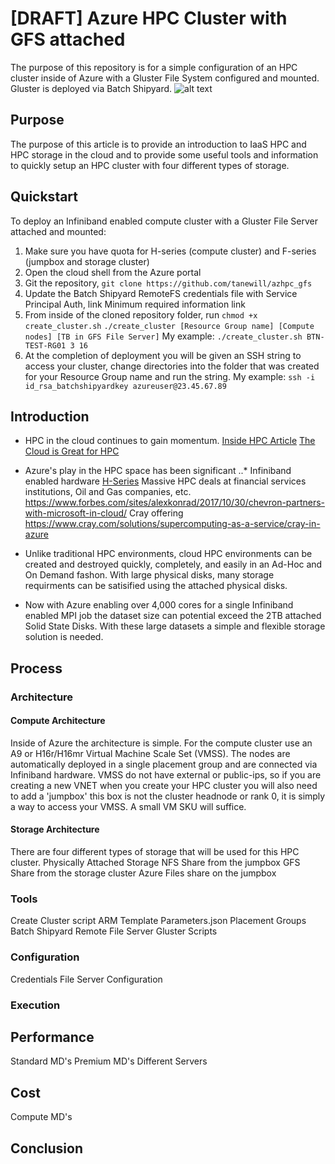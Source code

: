 # [DRAFT] Azure HPC Cluster with GFS attached
The purpose of this repository is for a simple configuration of an HPC cluster inside of Azure with a Gluster File System configured and mounted. Gluster is deployed via Batch Shipyard.
![alt text](https://github.com/tanewill/azhpc_gfs/blob/master/support/azhpc_gfs_arch.png)

## Purpose
The purpose of this article is to provide an introduction to IaaS HPC and HPC storage in the cloud and to provide some useful tools and information to quickly setup an HPC cluster with four different types of storage.

## Quickstart
To deploy an Infiniband enabled compute cluster with a Gluster File Server attached and mounted:
1. Make sure you have quota for H-series (compute cluster) and F-series (jumpbox and storage cluster)
2. Open the cloud shell from the Azure portal
3. Git the repository, `git clone https://github.com/tanewill/azhpc_gfs`
4. Update the Batch Shipyard RemoteFS credentials file with Service Principal Auth, link
    Minimum required information link
5. From inside of the cloned repository folder, run 
    `chmod +x create_cluster.sh`
    `./create_cluster [Resource Group name] [Compute nodes] [TB in GFS File Server]`
        My example: `./create_cluster.sh BTN-TEST-RG01 3 16`
6. At the completion of deployment you will be given an SSH string to access your cluster, change directories into the folder that was created for your Resource Group name and run the string.
    My example: `ssh -i id_rsa_batchshipyardkey azureuser@23.45.67.89`

## Introduction
- HPC in the cloud continues to gain momentum. 
[Inside HPC Article](https://insidehpc.com/2017/03/long-rise-hpc-cloud/)
[The Cloud is Great for HPC](https://www.theregister.co.uk/2017/06/16/the_cloud_is_great_for_hpc_discuss/)
		
- Azure's play in the HPC space has been significant
..* Infiniband enabled hardware
[H-Series](https://azure.microsoft.com/en-us/blog/availability-of-h-series-vms-in-microsoft-azure/)
Massive HPC deals at financial services institutions, Oil and Gas companies, etc.
https://www.forbes.com/sites/alexkonrad/2017/10/30/chevron-partners-with-microsoft-in-cloud/
Cray offering
https://www.cray.com/solutions/supercomputing-as-a-service/cray-in-azure
		
- Unlike traditional HPC environments, cloud HPC environments can be created and destroyed quickly, completely, and easily in an Ad-Hoc and On Demand fashon. With large physical disks, many storage requirments can be satisified using the attached physical disks.
	
- Now with Azure enabling over 4,000 cores for a single Infiniband enabled MPI job the dataset size can potential exceed the 2TB attached Solid State Disks. With these large datasets a simple and flexible storage solution is needed.

## Process
### Architecture
#### Compute Architecture
Inside of Azure the architecture is simple. For the compute cluster use an A9 or H16r/H16mr Virtual Machine Scale Set (VMSS). The nodes are automatically deployed in a single placement group and are connected via Infiniband hardware. VMSS do not have external or public-ips, so if you are creating a new VNET when you create your HPC cluster you will also need to add a 'jumpbox' this box is not the cluster headnode or rank 0, it is simply a way to access your VMSS. A small VM SKU will suffice.
		
#### Storage Architecture
There are four different types of storage that will be used for this HPC cluster.
Physically Attached Storage
NFS Share from the jumpbox
GFS Share from the storage cluster
Azure Files share on the jumpbox
    
### Tools
Create Cluster script
ARM Template
Parameters.json
Placement Groups
Batch Shipyard Remote File Server
Gluster
Scripts
    
### Configuration
Credentials
File Server Configuration
    
### Execution
	
## Performance
Standard MD's
Premium MD's
Different Servers

## Cost
Compute
MD's
	
## Conclusion

